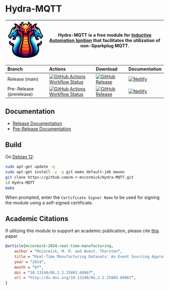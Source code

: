 # Hydra-MQTT

| <img src="./docs/src/assets/hydra.png" alt="description" style="width: 300px"> | Hydra-MQTT is a free module for [Inductive Automation Ignition](https://inductiveautomation.com/) that facilitates the utilization of non-Sparkplug MQTT. |
|--------------------------------------------------------------------------------|-----------------------------------------------------------------------------------------------------------------------------------------------------------|

| Branch                   | Actions                                                                                                                                                                                                                | Download                                                                                                                                                                                          | Documentation                                                                                                                 |
|:-------------------------|:-----------------------------------------------------------------------------------------------------------------------------------------------------------------------------------------------------------------------|:--------------------------------------------------------------------------------------------------------------------------------------------------------------------------------------------------|:------------------------------------------------------------------------------------------------------------------------------|
| Release (main)           | [![GitHub Actions Workflow Status](https://img.shields.io/github/actions/workflow/status/m-r-mccormick/Hydra-MQTT/build.yml?branch=main&label=main)](https://github.com/m-r-mccormick/Hydra-MQTT/releases/latest)      | [![GitHub Release](https://img.shields.io/github/v/release/m-r-mccormick/Hydra-MQTT?display_name=tag&label=release)](https://github.com/m-r-mccormick/Hydra-MQTT/releases/latest)                 | [![Netlify](https://img.shields.io/netlify/1c33c3b7-a57e-4cf6-8fc8-32b77d68c1c5)](https://hydra-mqtt.netlify.app/)            |
| Pre-Release (prerelease) | [![GitHub Actions Workflow Status](https://img.shields.io/github/actions/workflow/status/m-r-mccormick/Hydra-MQTT/build.yml?branch=prerelease&label=prerelease)](https://github.com/m-r-mccormick/Hydra-MQTT/releases) | [![GitHub Release](https://img.shields.io/github/v/release/m-r-mccormick/Hydra-MQTT?include_prereleases&display_name=tag&label=prerelease)](https://github.com/m-r-mccormick/Hydra-MQTT/releases) | [![Netlify](https://img.shields.io/netlify/83a20d24-3d72-4704-afe8-9f12417d746c)](https://hydra-mqtt-prerelease.netlify.app/) |


## Documentation

- [Release Documentation](https://hydra-mqtt.netlify.app/)
- [Pre-Release Documentation](https://hydra-mqtt-prerelease.netlify.app/)


## Build

On [Debian 12](https://www.debian.org/):
```bash
sudo apt-get update -q
sudo apt-get install -y -q git make default-jdk maven
git clone https://github.com/m-r-mccormick/Hydra-MQTT.git
cd Hydra-MQTT
make
```

When prompted, enter the `Certificate Signer Name` to be used for signing the module using a self-signed certificate.


## Academic Citations

If utilizing this module to support an academic publication, please cite [this](http://dx.doi.org/10.13140/RG.2.2.25803.60967) paper.

```bibtex
@article{mccormick-2024-real-time-manufacturing,
    author = "McCormick, M. R. and Wuest, Thorsten",
    title = "Real-Time Manufacturing Datasets: An Event Sourcing Approach",
    year = "2024",
    month = "07",
    doi = "10.13140/RG.2.2.25803.60967",
    url = "http://dx.doi.org/10.13140/RG.2.2.25803.60967",
}
```
